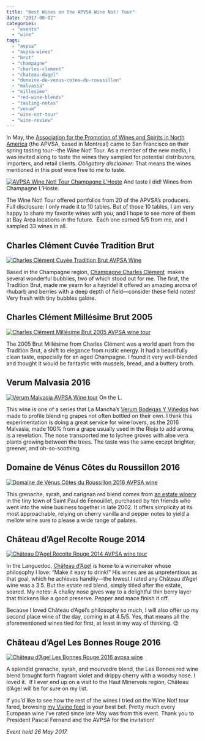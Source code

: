 ```yaml
---
title: "Best Wines on the APVSA Wine Not! Tour"
date: "2017-08-02"
categories:
  - "events"
  - "wine"
tags:
  - "avpsa"
  - "avpsa-wines"
  - "brut"
  - "champagne"
  - "charles-clement"
  - "chateau-dagel"
  - "domaine-de-venus-cotes-du-roussillon"
  - "malvasia"
  - "millesime"
  - "red-wine-blends"
  - "tasting-notes"
  - "venum"
  - "wine-not-tour"
  - "wine-review"
---
```


In May, the [Association for the Promotion of Wines and Spirits in North America](https://apvsa.ca/) (the APVSA, based in Montreal) came to San Francisco on their spring tasting tour--the Wine Not! Tour. As a member of the new media, I was invited along to taste the wines they sampled for potential distributors, importers, and retail clients. _Obligatory disclaimer:_ That means the wines mentioned in this post were free to me to taste.




<div class="caption">

[![AVPSA Wine Not! Tour Champagne L'Hoste](http://s3.amazonaws.com/thegourmez-wpmedia/2017/08/AVPSA-1-500x282.jpg)](http://s3.amazonaws.com/thegourmez-wpmedia/2017/08/AVPSA-1.jpg) And taste I did! Wines from Champagne L’Hoste.</div>


The Wine Not! Tour offered portfolios from 20 of the APVSA’s producers. Full disclosure: I only made it to 10 tables. But of those 10 tables, I am very happy to share my favorite wines with you, and I hope to see more of them at Bay Area locations in the future.  Each one earned 5/5 from me, and I sampled 33 wines in all.

## Charles Clément Cuvée Tradition Brut

[![Charles Clément Cuvée Tradition Brut AVPSA Wine](http://s3.amazonaws.com/thegourmez-wpmedia/2017/08/AVPSA-2-353x500.jpg)](http://s3.amazonaws.com/thegourmez-wpmedia/2017/08/AVPSA-2.jpg)

Based in the Champagne region, [Champagne Charles Clément](http://www.champagne-charles-clement.fr/)  makes several wonderful bubblies, two of which stood out for me. The first, the Tradition Brut, made me yearn for a hayride! It offered an amazing aroma of rhubarb and berries with a deep depth of field—consider these field notes! Very fresh with tiny bubbles galore.

## Charles Clément Millésime Brut 2005

[![Charles Clément Millésime Brut 2005 AVPSA wine tour](http://s3.amazonaws.com/thegourmez-wpmedia/2017/08/AVPSA-3-333x500.jpg)](http://s3.amazonaws.com/thegourmez-wpmedia/2017/08/AVPSA-3.jpg)

The 2005 Brut Millésime from Charles Clément was a world apart from the Tradition Brut, a shift to elegance from rustic energy. It had a beautifully clean taste, especially for an aged Champagne. I found it very well-blended and thought it would be fantastic with mussels, bread, and a buttery broth.

## Verum Malvasia 2016




<div class="caption">

[![Verum Malvasia AVPSA Wine tour](http://s3.amazonaws.com/thegourmez-wpmedia/2017/08/AVPSA-6-282x500.jpg)](http://s3.amazonaws.com/thegourmez-wpmedia/2017/08/AVPSA-6.jpg) On the L.</div>


This wine is one of a series that La Mancha’s [Verum Bodegas Y Viñedos](https://www.bodegasverum.com/en/) has made to profile blending grapes not often bottled on their own. I think this experimentation is doing a great service for wine lovers, as the 2016 Malvasia, made 100% from a grape usually used in the Rioja to add aroma, is a revelation. The nose transported me to lychee groves with aloe vera plants growing between the trees. The taste was the same except brighter, greener, and oh-so-soothing.

## Domaine de Vénus Côtes du Roussillon 2016

[![Domaine de Vénus Côtes du Roussillon 2016 AVPSA wine](http://s3.amazonaws.com/thegourmez-wpmedia/2017/08/AVPSA-7-282x500.jpg)](http://s3.amazonaws.com/thegourmez-wpmedia/2017/08/AVPSA-7.jpg)

This grenache, syrah, and carignan red blend comes from [an estate winery](http://domainedevenus.com/en/our-wines/cotes-catalanes-igp-red/) in the tiny town of Saint Paul de Fenouillet, purchased by ten friends who went into the wine business together in late 2002. It offers simplicity at its most approachable, relying on cherry vanilla and pepper notes to yield a mellow wine sure to please a wide range of palates.

## Château d’Agel Recolte Rouge 2014

[![Château D’Agel Recolte Rouge 2014 AVPSA wine tour](http://s3.amazonaws.com/thegourmez-wpmedia/2017/08/AVPSA-5-330x500.jpg)](http://s3.amazonaws.com/thegourmez-wpmedia/2017/08/AVPSA-5.jpg)

In the Languedoc, [Château d’Agel](http://www.chateaudagel.com/) is home to a winemaker whose philosophy I love: “Make it easy to drink!” His wines are as unpretentious as that goal, which he achieves handily—the lowest I rated any Château d’Agel wine was a 3.5. But the estate red blend, simply titled after the estate, soared. My notes: A chalky nose gives way to a delightful thin berry layer that thickens like a good preserve. Pepper and mace finish it off.

Because I loved Château d’Agel’s philosophy so much, I will also offer up my second place wine of the day, coming in at 4.5/5. Yes, that means all the aforementioned wines tied for first, at least in my way of thinking. 😉

## Château d’Agel Les Bonnes Rouge 2016

[![Château d’Agel Les Bonnes Rouge 2016 avpsa wine](http://s3.amazonaws.com/thegourmez-wpmedia/2017/08/AVPSA-4-303x500.jpg)](http://s3.amazonaws.com/thegourmez-wpmedia/2017/08/AVPSA-4.jpg)

A splendid grenache, syrah, and mourvedre blend, the Les Bonnes red wine blend brought forth fragrant violet and drippy cherry with a woodsy nose. I loved it.  If I ever end up on a visit to the Haut Minervois region, Château d’Agel will be for sure on my list.

If you’d like to see how the rest of the wines I tried on the Wine Not! tour fared, browsing [my Vivino feed](https://www.vivino.com/users/becca.gom/wines) is your best bet. Pretty much every European wine I’ve rated since late May was from this event. Thank you to President Pascal Fernand and the AVPSA for the invitation!

_Event held 26 May 2017._
